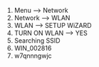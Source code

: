 
1. Menu --> Network
2. Network --> WLAN
3. WLAN --> SETUP WiZARD
4. TURN ON WLAN --> YES
5. Searching SSID
6. WIN_002816
7. w7qnnngwjc